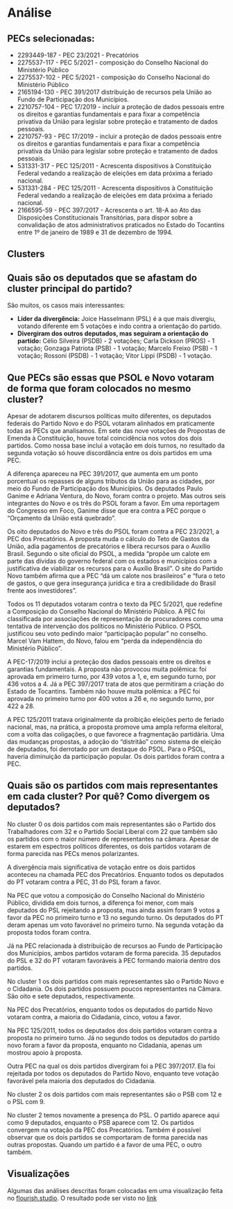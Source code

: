 # Análise
## PECs selecionadas:
* 2293449-187 - PEC 23/2021 - Precatórios
* 2275537-117 - PEC 5/2021 - composição do Conselho Nacional do Ministério Público
* 2275537-102 - PEC 5/2021 - composição do Conselho Nacional do Ministério Público
* 2165194-130 - PEC 391/2017 distribuição de recursos pela União ao Fundo de Participação dos Municípios.
* 2210757-104 - PEC 17/2019 - incluir a proteção de dados pessoais entre os direitos e garantias fundamentais e para fixar a competência privativa da União para legislar sobre proteção e tratamento de dados pessoais.
* 2210757-93 - PEC 17/2019 - incluir a proteção de dados pessoais entre os direitos e garantias fundamentais e para fixar a competência privativa da União para legislar sobre proteção e tratamento de dados pessoais.
* 531331-317 - PEC 125/2011 - Acrescenta dispositivos à Constituição Federal vedando a realização de eleições em data próxima a feriado nacional.
* 531331-284 - PEC 125/2011 - Acrescenta dispositivos à Constituição Federal vedando a realização de eleições em data próxima a feriado nacional.
* 2166595-59 - PEC 397/2017 - Acrescenta o art. 18-A ao Ato das Disposições Constitucionais Transitórias, para dispor sobre a convalidação de atos administrativos praticados no Estado do Tocantins entre 1º de janeiro de 1989 e 31 de dezembro de 1994.

## Clusters

## Quais são os deputados que se afastam do cluster principal do partido?
São muitos, os casos mais interessantes:
* **Líder da divergência:** Joice Hasselmann (PSL) é a que mais divergiu, votando diferente em 5 votações e indo contra a orientação do partido.
* **Divergiram dos outros deputados, mas seguiram a orientação do partido:** Célio Silveira (PSDB) - 2 votações; Carla Dickson (PROS) - 1 votação; Gonzaga Patriota (PSB) - 1 votação; Marcelo Freixo (PSB) - 1 votação; Rossoni (PSDB) - 1 votação; Vitor Lippi (PSDB) - 1 votação.

## Que PECs são essas que PSOL e Novo votaram de forma que foram colocados no mesmo cluster?
Apesar de adotarem discursos políticas muito diferentes, os deputados federais do Partido Novo e do PSOL votaram alinhados em praticamente todas as PECs que analisamos. Em sete das nove votações de Propostas de Emenda à Constituição, houve total coincidência nos votos dos dois partidos. Como nossa base inclui a votação em dois turnos, no resultado da segunda votação só houve discordância entre os dois partidos em uma PEC.

A diferença apareceu na PEC 391/2017, que aumenta em um ponto porcentual os repasses de alguns tributos da União para as cidades, por meio do Fundo de Participação dos Municípios. Os deputados Paulo Ganime e Adriana Ventura, do Novo, foram contra o projeto. Mas outros seis integrantes do Novo e os três do PSOL foram a favor. Em uma reportagem do Congresso em Foco, Ganime disse que era contra a PEC porque o “Orçamento da União está quebrado”. 

Os oito deputados do Novo e três do PSOL foram contra a PEC 23/2021, a PEC dos Precatórios. A proposta muda o cálculo do Teto de Gastos da União, adia pagamentos de precatórios e libera recursos para o Auxílio Brasil. Segundo o site oficial do PSOL, a medida “propõe um calote em parte das dívidas do governo federal com os estados e municípios com a justificativa de viabilizar os recursos para o Auxílio Brasil”. O site do Partido Novo também afirma que a PEC “dá um calote nos brasileiros” e “fura o teto de gastos, o que gera insegurança jurídica e tira a credibilidade do Brasil frente aos investidores”.

Todos os 11 deputados votaram contra o texto da PEC 5/2021, que redefine a Composição do Conselho Nacional do Ministério Público. A PEC foi classificada por associações de representação de procuradores como uma tentativa de intervenção dos políticos no Ministério Público. O PSOL justificou seu voto pedindo maior “participação popular” no conselho. Marcel Vam Hattem, do Novo, falou em “perda da independência do Ministério Público”.

A PEC-17/2019 inclui a proteção dos dados pessoais entre os direitos e garantias fundamentais. A proposta não provocou muita polêmica: foi aprovada em primeiro turno, por 439 votos a 1, e, em segundo turno, por 436 votos a 4. Já a PEC 397/2017 trata de atos que permitiram a criação do Estado de Tocantins. Também não houve muita polêmica: a PEC foi aprovada no primeiro turno por 400 votos a 26 e, no segundo turno, por 422 a 28.

A PEC 125/2011 tratava originalmente da proibição eleições perto de feriado nacional, mas, na prática, a proposta promove uma ampla reforma eleitoral, com a volta das coligações, o que favorece a fragmentação partidária.  Uma das mudanças propostas, a adoção do “distritão” como sistema de eleição de deputados, foi derrotado por um destaque do PSOL. Para o PSOL, haveria diminuição da participação popular. Os dois partidos foram contra a PEC.

## Quais são os partidos com mais representantes em cada cluster? Por quê? Como divergem os deputados?
No cluster 0 os dois partidos com mais representantes são o Partido dos Trabalhadores com 32 e o Partido Social Liberal com 22 que também são os partidos com o maior número de representantes na câmara. Apesar de estarem em espectros políticos diferentes, os dois partidos votaram de forma parecida nas PECs menos polarizantes.

A divergência mais significativa de votação entre os dois partidos aconteceu na chamada PEC dos Precatórios. Enquanto todos os deputados do PT votaram contra a PEC, 31 do PSL foram a favor.

Na PEC que votou a composição do Conselho Nacional do Ministério Público, dividida em dois turnos, a diferença foi menor, com mais deputados do PSL rejeitando a proposta, mas ainda assim foram 9 votos a favor da PEC no primeiro turno e 13 no segundo turno. Os deputados do PT deram apenas um voto favorável no primeiro turno. Na segunda votação da proposta todos foram contra.

Já na PEC relacionada à distribuição de recursos ao Fundo de Participação dos Municípios, ambos partidos votaram de forma parecida. 35 deputados do PSL e 32 do PT votaram favoráveis à PEC formando maioria dentro dos partidos.

No cluster 1 os dois partidos com mais representantes são o Partido Novo e o Cidadania. Os dois partidos possuem poucos representantes na Câmara. São oito e sete deputados, respectivamente.

Na PEC dos Precatórios, enquanto todos os deputados do partido Novo votaram contra, a maioria do Cidadania, cinco, votou a favor.

Na PEC 125/2011, todos os deputados dos dois partidos votaram contra a proposta no primeiro turno. Já no segundo todos os deputados do partido novo foram a favor da proposta, enquanto no Cidadania, apenas um mostrou apoio à proposta.

Outra PEC na qual os dois partidos divergiram foi a  PEC 397/2017. Ela foi rejeitada por todos os deputados do Partido Novo, enquanto teve votação favorável pela maioria dos deputados do Cidadania.

No cluster 2 os dois partidos com mais representantes são o PSB com 12 e o PSL com 9.

No cluster 2 temos novamente a presença do PSL. O partido aparece aqui como 9 deputados, enquanto o PSB aparece com 12. Os partidos convergem na votação da PEC dos Precatórios. Também é possível observar que os dois partidos se comportaram de forma parecida nas outras propostas. Quando um partido é a favor de uma PEC, o outro também.


## Visualizações
Algumas das análises descritas foram colocadas em uma visualização feita no [flourish.studio](https://flourish.studio/). O resultado pode ser visto no [link]( https://public.flourish.studio/story/1064518/)
